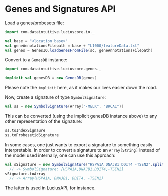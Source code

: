 # Genes and Signatures API

Load a genes/probesets file:

```scala
import com.dataintuitive.luciuscore.io._

val base = "<location_base>"
val geneAnnotationsFilepath = base + "L1000/featureData.txt"
val genes = GenesIO.loadGenesFromFile(sc, geneAnnotationsFilepath)
```

Convert to a `GenesDB` instance:

```scala
import com.dataintuitive.luciuscore.genes._

implicit val genesDB = new GenesDB(genes)
```

Please note the `implicit` here, as it makes our lives easier down the road.

Now, create a signature of type `SymbolSignature`:

```scala
val ss = new SymbolSignature(Array("-MELK", "BRCA1"))
```

This can be converted (using the implicit genesDB instance above) to any other representation of the signature:

```scala
ss.toIndexSignaure
ss.toProbesetidSignature
```

In some cases, one just wants to export a signature to something easily interpretable. In order to convert a signature to an `Array[String]` instead of the model used internally, one can use this approach:

```scala
val sSignature = new SymbolSignature("HSPA1A DNAJB1 DDIT4 -TSEN2".split(" "))
  // -> SymbolSignature: [HSPA1A,DNAJB1,DDIT4,-TSEN2]
sSignature.toArray
  // -> Array(HSPA1A, DNAJB1, DDIT4, -TSEN2)
```

The latter is used in LuciusAPI, for instance.


